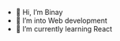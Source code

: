 - 👋 Hi, I’m Binay
- 👀 I’m into Web development
- 🌱 I’m currently learning React

<!---
ibinaydas/ibinaydas is a ✨ special ✨ repository because its `README.md` (this file) appears on your GitHub profile.
You can click the Preview link to take a look at your changes.
--->

